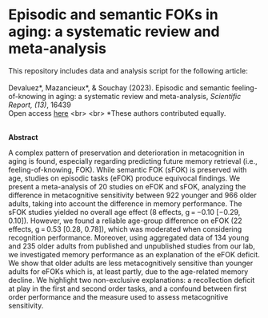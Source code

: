 # Episodic and semantic FOKs in aging: a systematic review and meta-analysis

This repository includes data and analysis script for the following article: 
<br> <br>
Devaluez*, Mazancieux*, & Souchay (2023). Episodic and semantic feeling-of-knowing in aging: a systematic review and meta-analysis, *Scientific Report, (13)*, 16439
<br>
Open access [here]([[https://website-name.com](https://www.nature.com/articles/s41598-023-36251-9)])  
<br> <br>
*These authors contributed equally.
<br>
<br>

**Abstract**

A complex pattern of preservation and deterioration in metacognition in aging is found, especially regarding predicting future memory retrieval (i.e., feeling-of-knowing, FOK). While semantic FOK (sFOK) is preserved with age, studies on episodic tasks (eFOK) produce equivocal findings. We present a meta-analysis of 20 studies on eFOK and sFOK, analyzing the difference in metacognitive sensitivity between 922 younger and 966 older adults, taking into account the difference in memory performance. The sFOK studies yielded no overall age effect (8 effects, g = −0.10 [−0.29, 0.10]). However, we found a reliable age-group difference on eFOK (22 effects, g = 0.53 [0.28, 0.78]), which was moderated when considering recognition performance. Moreover, using aggregated data of 134 young and 235 older adults from published and unpublished studies from our lab, we investigated memory performance as an explanation of the eFOK deficit. We show that older adults are less metacognitively sensitive than younger adults for eFOKs which is, at least partly, due to the age-related memory decline. We highlight two non-exclusive explanations: a recollection deficit at play in the first and second order tasks, and a confound between first order performance and the measure used to assess metacognitive sensitivity.


